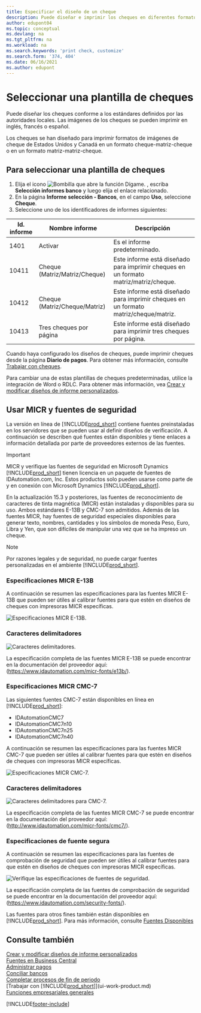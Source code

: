 ```yaml
---
title: Especificar el diseño de un cheque
description: Puede diseñar e imprimir los cheques en diferentes formatos para cumplir los estándares establecidos por las autoridades locales.
author: edupont04
ms.topic: conceptual
ms.devlang: na
ms.tgt_pltfrm: na
ms.workload: na
ms.search.keywords: 'print check, customize'
ms.search.form: '374, 404'
ms.date: 06/16/2021
ms.author: edupont
---
```

# <a name="select-a-check-layout" />Seleccionar una plantilla de cheques

Puede diseñar los cheques conforme a los estándares definidos por las autoridades locales. Las imágenes de los cheques se pueden imprimir en inglés, francés o español.

Los cheques se han diseñado para imprimir formatos de imágenes de cheque de Estados Unidos y Canadá en un formato cheque-matriz-cheque o en un formato matriz-matriz-cheque.

## <a name="to-select-a-check-layout" />Para seleccionar una plantilla de cheques

1. Elija el icono ![Bombilla que abre la función Dígame.](media/ui-search/search_small.png "Dígame qué desea hacer") , escriba **Selección informes banco** y luego elija el enlace relacionado.
2. En la página **Informe selección - Bancos**, en el campo **Uso**, seleccione **Cheque**.
3. Seleccione uno de los identificadores de informes siguientes:

| Id. informe | Nombre informe | Descripción |
| --- | --- | --- |
| 1401 |Activar |Es el informe predeterminado. |
| 10411 |Cheque (Matriz/Matriz/Cheque) |Este informe está diseñado para imprimir cheques en un formato matriz/matriz/cheque. |
| 10412 |Cheque (Matriz/Cheque/Matriz) |Este informe está diseñado para imprimir cheques en un formato matriz/cheque/matriz. |
| 10413 |Tres cheques por página |Este informe está diseñado para imprimir tres cheques por página. |

Cuando haya configurado los diseños de cheques, puede imprimir cheques desde la página **Diario de pagos**. Para obtener más información, consulte [Trabajar con cheques](payables-how-work-checks.md).

Para cambiar una de estas plantillas de cheques predeterminadas, utilice la integración de Word o RDLC. Para obtener más información, vea [Crear y modificar diseños de informe personalizados](ui-how-create-custom-report-layout.md).

## <a name="use-micr-and-security-fonts" />Usar MICR y fuentes de seguridad
La versión en línea de [!INCLUDE[prod_short](includes/prod_short.md)] contiene fuentes preinstaladas en los servidores que se pueden usar al definir diseños de verificación. A continuación se describen qué fuentes están disponibles y tiene enlaces a información detallada por parte de proveedores externos de las fuentes.

> [!Important]
> MICR y verifique las fuentes de seguridad en Microsoft Dynamics [!INCLUDE[prod_short](includes/prod_short.md)] tienen licencia en un paquete de fuentes de IDAutomation.com, Inc. Estos productos solo pueden usarse como parte de y en conexión con Microsoft Dynamics [!INCLUDE[prod_short](includes/prod_short.md)].

En la actualización 15.3 y posteriores, las fuentes de reconocimiento de caracteres de tinta magnética (MICR) están instaladas y disponibles para su uso. Ambos estándares E-13B y CMC-7 son admitidos. Además de las fuentes MICR, hay fuentes de seguridad especiales disponibles para generar texto, nombres, cantidades y los símbolos de moneda Peso, Euro, Libra y Yen, que son difíciles de manipular una vez que se ha impreso un cheque.

> [!NOTE]
> Por razones legales y de seguridad, no puede cargar fuentes personalizadas en el ambiente [!INCLUDE[prod_short](includes/prod_short.md)].

### <a name="micr-e-b-specifications" />Especificaciones MICR E-13B

A continuación se resumen las especificaciones para las fuentes MICR E-13B que pueden ser útiles al calibrar fuentes para que estén en diseños de cheques con impresoras MICR específicas.

![Especificaciones MICR E-13B.](media/font_MICR_E-13B_Specifications.png "Especificaciones MICR E-13B")

### <a name="delimiter-characters" />Caracteres delimitadores

![Caracteres delimitadores.](media/font-micr-letters.png "Caracteres delimitadores")

La especificación completa de las fuentes MICR E-13B se puede encontrar en la documentación del proveedor aquí: (https://www.idautomation.com/micr-fonts/e13b/).

### <a name="micr-cmc--specifications" />Especificaciones MICR CMC-7

Las siguientes fuentes CMC-7 están disponibles en línea en [!INCLUDE[prod_short](includes/prod_short.md)]:

- IDAutomationCMC7
- IDAutomationCMC7n10
- IDAutomationCMC7n25
- IDAutomationCMC7n40

A continuación se resumen las especificaciones para las fuentes MICR CMC-7 que pueden ser útiles al calibrar fuentes para que estén en diseños de cheques con impresoras MICR específicas.

![Especificaciones MICR CMC-7.](media/font_MICR_CMC-7_Specifications.png "Especificaciones MICR CMC-7")

### <a name="delimiter-characters" />Caracteres delimitadores

![Caracteres delimitadores para CMC-7.](media/font-cmc7-letters.png "Caracteres delimitadores para CMC-7")

La especificación completa de las fuentes MICR CMC-7 se puede encontrar en la documentación del proveedor aquí: (http://www.idautomation.com/micr-fonts/cmc7/).

### <a name="secure-font-specifications" />Especificaciones de fuente segura

A continuación se resumen las especificaciones para las fuentes de comprobación de seguridad que pueden ser útiles al calibrar fuentes para que estén en diseños de cheques con impresoras MICR específicas.

![Verifique las especificaciones de fuentes de seguridad.](media/font_check-security-font_Specifications.png "Verifique las especificaciones de fuentes de seguridad")

La especificación completa de las fuentes de comprobación de seguridad se puede encontrar en la documentación del proveedor aquí: (https://www.idautomation.com/security-fonts/).

Las fuentes para otros fines también están disponibles en [!INCLUDE[prod_short](includes/prod_short.md)]. Para más información, consulte [Fuentes Disponibles](ui-fonts.md)

## <a name="see-also" />Consulte también

[Crear y modificar diseños de informe personalizados](ui-how-create-custom-report-layout.md)  
[Fuentes en Business Central](ui-fonts.md)  
[Administrar pagos](payables-manage-payables.md)  
[Conciliar bancos](bank-manage-bank-accounts.md)   
[Completar procesos de fin de periodo](year-how-complete-period-end-processes.md)  
[Trabajar con [!INCLUDE[prod_short](includes/prod_short.md)]](ui-work-product.md)  
[Funciones empresariales generales](ui-across-business-areas.md)


[!INCLUDE[footer-include](includes/footer-banner.md)]
